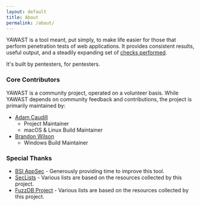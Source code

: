 ```yaml
---
layout: default
title: About
permalink: /about/
---
```


YAWAST is a tool meant, put simply, to make life easier for those that perform penetration tests of web applications. It provides consistent results, useful output, and a steadily expanding set of [checks performed]().

It's built by pentesters, for pentesters.

### Core Contributors

YAWAST is a community project, operated on a volunteer basis. While YAWAST depends on community feedback and contributions, the project is primarily maintained by:

* [Adam Caudill](https://github.com/adamcaudill)
  * Project Maintainer
  * macOS & Linux Build Maintainer
* [Brandon Wilson](https://github.com/brandonlw)
  * Windows Build Maintainer

### Special Thanks

* [BSI AppSec](https://www.appsecconsulting.com/) - Generously providing time to improve this tool.
* [SecLists](https://github.com/danielmiessler/SecLists) - Various lists are based on the resources collected by this project.
* [FuzzDB Project](https://github.com/fuzzdb-project) - Various lists are based on the resources collected by this project.
